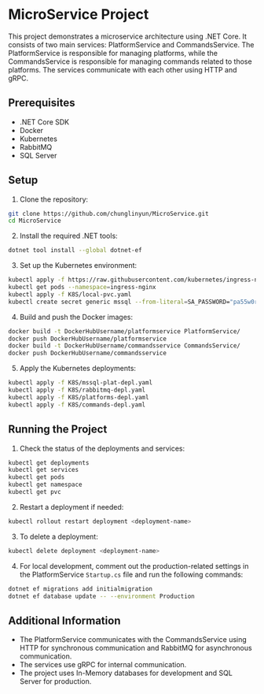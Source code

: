 # MicroService Project

This project demonstrates a microservice architecture using .NET Core. It consists of two main services: PlatformService and CommandsService. The PlatformService is responsible for managing platforms, while the CommandsService is responsible for managing commands related to those platforms. The services communicate with each other using HTTP and gRPC.

## Prerequisites

- .NET Core SDK
- Docker
- Kubernetes
- RabbitMQ
- SQL Server

## Setup

1. Clone the repository:

```bash
git clone https://github.com/chunglinyun/MicroService.git
cd MicroService
```

2. Install the required .NET tools:

```bash
dotnet tool install --global dotnet-ef
```

3. Set up the Kubernetes environment:

```bash
kubectl apply -f https://raw.githubusercontent.com/kubernetes/ingress-nginx/controller-v1.5.1/deploy/static/provider/cloud/deploy.yaml
kubectl get pods --namespace=ingress-nginx
kubectl apply -f K8S/local-pvc.yaml
kubectl create secret generic mssql --from-literal=SA_PASSWORD="pa55w0rd!"
```

4. Build and push the Docker images:

```bash
docker build -t DockerHubUsername/platformservice PlatformService/
docker push DockerHubUsername/platformservice
docker build -t DockerHubUsername/commandsservice CommandsService/
docker push DockerHubUsername/commandsservice
```

5. Apply the Kubernetes deployments:

```bash
kubectl apply -f K8S/mssql-plat-depl.yaml
kubectl apply -f K8S/rabbitmq-depl.yaml
kubectl apply -f K8S/platforms-depl.yaml
kubectl apply -f K8S/commands-depl.yaml
```

## Running the Project

1. Check the status of the deployments and services:

```bash
kubectl get deployments
kubectl get services
kubectl get pods
kubectl get namespace
kubectl get pvc
```

2. Restart a deployment if needed:

```bash
kubectl rollout restart deployment <deployment-name>
```

3. To delete a deployment:

```bash
kubectl delete deployment <deployment-name>
```

4. For local development, comment out the production-related settings in the PlatformService `Startup.cs` file and run the following commands:

```bash
dotnet ef migrations add initialmigration
dotnet ef database update -- --environment Production
```

## Additional Information

- The PlatformService communicates with the CommandsService using HTTP for synchronous communication and RabbitMQ for asynchronous communication.
- The services use gRPC for internal communication.
- The project uses In-Memory databases for development and SQL Server for production.

